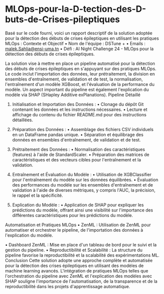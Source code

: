 # MLOps-pour-la-D-tection-des-D-buts-de-Crises-pileptiques
Basé sur le code fourni, voici un rapport descriptif de la solution adoptée pour la détection des
débuts de crises épileptiques en utilisant les pratiques MLOps :
Contexte et Objectif
• Nom de l'équipe : DSTune +
• Emails : malek.Sahlia@ensi-uma.tn
• Défi : AI Night Challenge 24 - MLOps pour la détection des débuts de crises
épileptiques.

La solution vise à mettre en place un pipeline automatisé pour la détection des débuts de
crises épileptiques en s'appuyant sur des pratiques MLOps. Le code inclut l'importation des
données, leur prétraitement, la division en ensembles d'entraînement, de validation et de test,
la normalisation, l'entraînement d'un modèle XGBoost, et l'évaluation de la performance du
modèle. Un aspect important du pipeline est également l'explication du modèle via SHAP
(SHapley Additive exPlanations).
Pipeline Détaillé
1. Initialisation et Importation des Données :
• Clonage du dépôt Git contenant les données et les instructions nécessaires.
• Lecture et affichage du contenu du fichier README.md pour des instructions
détaillées.

2. Préparation des Données :
• Assemblage des fichiers CSV individuels en un DataFrame pandas unique.
• Séparation et équilibrage des données en ensembles d'entraînement, de
validation et de test.
3. Prétraitement des Données :
• Normalisation des caractéristiques (features) à l'aide de StandardScaler.
• Préparation des matrices de caractéristiques et des vecteurs cibles pour
l'entraînement et la validation.
4. Entraînement et Évaluation du Modèle :
• Utilisation de XGBClassifier pour l'entraînement du modèle sur les données
équilibrées.
• Évaluation des performances du modèle sur les ensembles d'entraînement et de
validation à l'aide de diverses métriques, y compris l'AUC, la précision, le
rappel et la spécificité.
5. Explication du Modèle :
• Application de SHAP pour expliquer les prédictions du modèle, offrant ainsi
une visibilité sur l'importance des différentes caractéristiques pour les
prédictions du modèle.

Automatisation et Pratiques MLOps
• ZenML : Utilisation de ZenML pour automatiser et orchestrer le pipeline, de
l'importation des données à l'explication du modèle.

• Dashboard ZenML : Mise en place d'un tableau de bord pour le suivi et la gestion du
pipeline.
• Reproductibilité et Scalabilité : La structure du pipeline favorise la reproductibilité
et la scalabilité des expérimentations ML.
Conclusion
Cette solution adopte une approche complète et automatisée pour la détection des crises
épileptiques en utilisant des modèles de machine learning avancés. L'intégration de pratiques
MLOps telles que l'orchestration du pipeline avec ZenML et l'explication des modèles avec
SHAP souligne l'importance de l'automatisation, de la transparence et de la reproductibilité
dans les projets d'apprentissage automatique.

